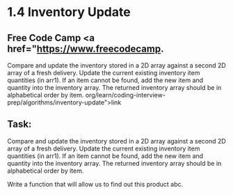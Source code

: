# 1.4 Inventory Update
## Free Code Camp <a href="https://www.freecodecamp.
Compare and update the inventory stored in a 2D array against a second 2D array of a fresh delivery. Update the current existing inventory item quantities (in arr1). If an item cannot be found, add the new item and quantity into the inventory array. The returned inventory array should be in alphabetical order by item.
org/learn/coding-interview-prep/algorithms/inventory-update">link</a>
## Task:
Compare and update the inventory stored in a 2D array against a second 2D array of a fresh delivery. Update the current existing inventory item quantities (in arr1). If an item cannot be found, add the new item and quantity into the inventory array. The returned inventory array should be in alphabetical order by item.


Write a function that will allow us to find out this product abc.
